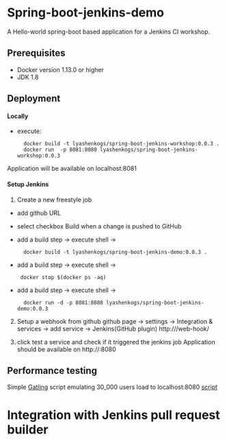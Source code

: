 # Spring-boot-jenkins-demo

A Hello-world spring-boot based application for a Jenkins CI workshop.

## Prerequisites

* Docker version 1.13.0 or higher
* JDK 1.8

## Deployment

#### Locally

* execute: 

        docker build -t lyashenkogs/spring-boot-jenkins-workshop:0.0.3 .
        docker run  -p 8081:8080 lyashenkogs/spring-boot-jenkins-workshop:0.0.3
        
Application will be available on localhost:8081
        
#### Setup Jenkins

1. Create a new freestyle job

* add github URL 
* select checkbox Build when a change is pushed to GitHub

* add a build step -> execute shell -> 
        
        docker build -t lyashenkogs/spring-boot-jenkins-demo:0.0.3 .
* add a build step -> execute shell -> 
        
       docker stop $(docker ps -aq)
* add a build step -> execute shell -> 
               
        docker run -d -p 8081:8080 lyashenkogs/spring-boot-jenkins-demo:0.0.3
              
2. Setup a webhook from github
github page -> settings -> Integration & services -> add service -> Jenkins(GitHub plugin) 
http://<your-domain-name>/web-hook/

3. click test a service and check if it triggered the jenkins job
Application should be available on 
http://<your-domain-name>:8080

## Performance testing

Simple [Gatling](http://gatling.io/#/) script emulating 30_000 users load to localhost:8080
[script](./performance-testing/RecordedSimulation.scala)

# Integration with Jenkins pull request builder

